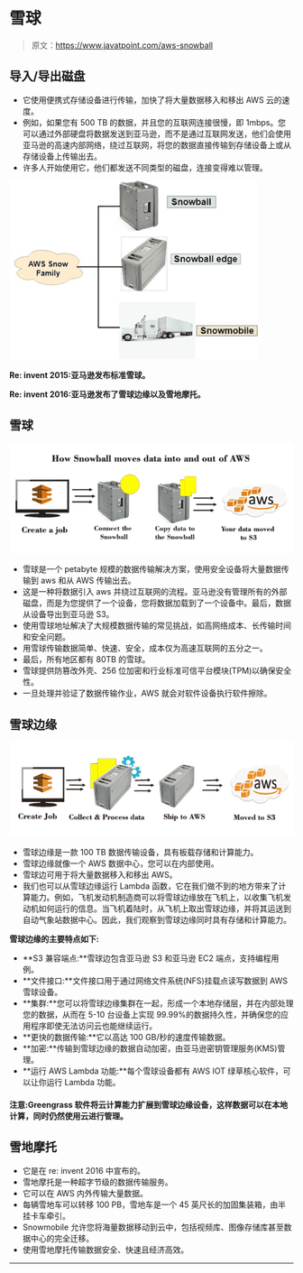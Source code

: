 # 雪球

> 原文：<https://www.javatpoint.com/aws-snowball>

## 导入/导出磁盘

*   它使用便携式存储设备进行传输，加快了将大量数据移入和移出 AWS 云的速度。
*   例如，如果您有 500 TB 的数据，并且您的互联网连接很慢，即 1mbps。您可以通过外部硬盘将数据发送到亚马逊，而不是通过互联网发送，他们会使用亚马逊的高速内部网络，绕过互联网，将您的数据直接传输到存储设备上或从存储设备上传输出去。
*   许多人开始使用它，他们都发送不同类型的磁盘，连接变得难以管理。

![AWS Snowball](img/0d2638fbc1f75d2f9a8e105839a05a02.png)

**Re: invent 2015:亚马逊发布标准雪球。**

**Re: invent 2016:亚马逊发布了雪球边缘以及雪地摩托。**

## 雪球

![AWS Snowball](img/ec16efa935f508515b8b4687fef32d17.png)

*   雪球是一个 petabyte 规模的数据传输解决方案，使用安全设备将大量数据传输到 aws 和从 AWS 传输出去。
*   这是一种将数据引入 aws 并绕过互联网的流程。亚马逊没有管理所有的外部磁盘，而是为您提供了一个设备，您将数据加载到了一个设备中。最后，数据从设备导出到亚马逊 S3。
*   使用雪球地址解决了大规模数据传输的常见挑战，如高网络成本、长传输时间和安全问题。
*   用雪球传输数据简单、快速、安全，成本仅为高速互联网的五分之一。
*   最后，所有地区都有 80TB 的雪球。
*   雪球提供防篡改外壳、256 位加密和行业标准可信平台模块(TPM)以确保安全性。
*   一旦处理并验证了数据传输作业，AWS 就会对软件设备执行软件擦除。

## 雪球边缘

![AWS Snowball](img/af87582fbfbc67eb5061c190b26c81bb.png)

*   雪球边缘是一款 100 TB 数据传输设备，具有板载存储和计算能力。
*   雪球边缘就像一个 AWS 数据中心，您可以在内部使用。
*   雪球边可用于将大量数据移入和移出 AWS。
*   我们也可以从雪球边缘运行 Lambda 函数，它在我们做不到的地方带来了计算能力。例如，飞机发动机制造商可以将雪球边缘放在飞机上，以收集飞机发动机如何运行的信息。当飞机着陆时，从飞机上取出雪球边缘，并将其运送到自动气象站数据中心。因此，我们观察到雪球边缘同时具有存储和计算能力。

**雪球边缘的主要特点如下:**

*   **S3 兼容端点:**雪球边包含亚马逊 S3 和亚马逊 EC2 端点，支持编程用例。
*   **文件接口:**文件接口用于通过网络文件系统(NFS)挂载点读写数据到 AWS 雪球设备。
*   **集群:**您可以将雪球边缘集群在一起，形成一个本地存储层，并在内部处理您的数据，从而在 5-10 台设备上实现 99.99%的数据持久性，并确保您的应用程序即使无法访问云也能继续运行。
*   **更快的数据传输:**它以高达 100 GB/秒的速度传输数据。
*   **加密:**传输到雪球边缘的数据自动加密，由亚马逊密钥管理服务(KMS)管理。
*   **运行 AWS Lambda 功能:**每个雪球设备都有 AWS IOT 绿草核心软件，可以让你运行 Lambda 功能。

#### 注意:Greengrass 软件将云计算能力扩展到雪球边缘设备，这样数据可以在本地计算，同时仍然使用云进行管理。

## 雪地摩托

*   它是在 re: invent 2016 中宣布的。
*   雪地摩托是一种超字节级的数据传输服务。
*   它可以在 AWS 内外传输大量数据。
*   每辆雪地车可以转移 100 PB，雪地车是一个 45 英尺长的加固集装箱，由半挂卡车牵引。
*   Snowmobile 允许您将海量数据移动到云中，包括视频库、图像存储库甚至数据中心的完全迁移。
*   使用雪地摩托传输数据安全、快速且经济高效。

* * *